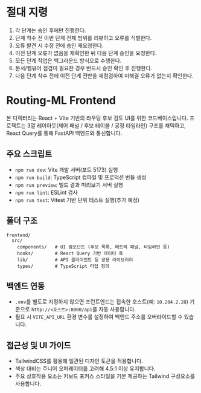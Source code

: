 # 절대 지령
1. 각 단계는 승인 후에만 진행한다.
2. 단계 착수 전 이번 단계 전체 범위를 리뷰하고 오류를 식별한다.
3. 오류 발견 시 수정 전에 승인 재요청한다.
4. 이전 단계 오류가 없음을 재확인한 뒤 다음 단계 승인을 요청한다.
5. 모든 단계 작업은 백그라운드 방식으로 수행한다.
6. 문서/웹뷰어 점검이 필요한 경우 반드시 승인 확인 후 진행한다.
7. 다음 단계 착수 전에 이전 단계 전반을 재점검하여 미해결 오류가 없는지 확인한다.

# Routing-ML Frontend

본 디렉터리는 React + Vite 기반의 라우팅 후보 검토 UI를 위한 코드베이스입니다. 프로젝트는 3열 레이아웃(제어 패널 / 후보 테이블 / 공정 타임라인) 구조를 채택하고, React Query를 통해 FastAPI 백엔드와 통신합니다.

## 주요 스크립트
- `npm run dev`: Vite 개발 서버(포트 5173) 실행
- `npm run build`: TypeScript 컴파일 및 프로덕션 번들 생성
- `npm run preview`: 빌드 결과 미리보기 서버 실행
- `npm run lint`: ESLint 검사
- `npm run test`: Vitest 기반 단위 테스트 실행(추가 예정)

## 폴더 구조
```
frontend/
  src/
    components/   # UI 컴포넌트 (후보 목록, 메트릭 패널, 타임라인 등)
    hooks/        # React Query 기반 데이터 훅
    lib/          # API 클라이언트 등 공용 라이브러리
    types/        # TypeScript 타입 정의
```

## 백엔드 연동
- `.env`를 별도로 지정하지 않으면 프런트엔드는 접속한 호스트(예: `10.204.2.28`) 기준으로 `http://<호스트>:8000/api`를 자동 사용합니다.
- 필요 시 `VITE_API_URL` 환경 변수를 설정하여 백엔드 주소를 오버라이드할 수 있습니다.

## 접근성 및 UI 가이드
- TailwindCSS를 활용해 일관된 디자인 토큰을 적용합니다.
- 색상 대비는 주니어 오퍼레이터를 고려해 4.5:1 이상 유지합니다.
- 주요 상호작용 요소는 키보드 포커스 스타일을 기본 제공하는 Tailwind 구성요소를 사용합니다.
